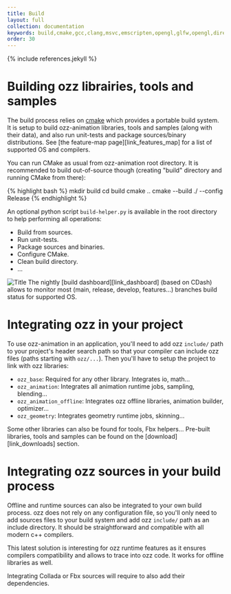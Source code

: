 ```yaml
---
title: Build
layout: full
collection: documentation
keywords: build,cmake,gcc,clang,msvc,emscripten,opengl,glfw,opengl,directx,unit-tests,package
order: 30
---
```


{% include references.jekyll %}

Building ozz librairies, tools and samples
==========================================

The build process relies on [cmake](http://www.cmake.org) which provides a portable build system. It is setup to build ozz-animation libraries, tools and samples (along with their data), and also run unit-tests and package sources/binary distributions. See [the feature-map page][link_features_map] for a list of supported OS and compilers.

You can run CMake as usual from ozz-animation root directory. It is recommended to build out-of-source though (creating "build" directory and running CMake from there):

{% highlight bash %}
mkdir build
cd build
cmake ..
cmake --build ./ --config Release
{% endhighlight %}

An optional python script `build-helper.py` is available in the root directory to help performing all operations:

- Build from sources.
- Run unit-tests.
- Package sources and binaries.
- Configure CMake.
- Clean build directory.
- ...

![](http://my.cdash.org/images/cdash.gif "Title") The nightly [build dashboard][link_dashboard] (based on CDash) allows to monitor most (main, release, develop, features...) branches build status for supported OS.

Integrating ozz in your project
===============================

To use ozz-animation in an application, you'll need to add ozz `include/` path to your project's header search path so that your compiler can include ozz files (paths starting with `ozz/...`).
Then you'll have to setup the project to link with ozz libraries:

- `ozz_base`: Required for any other library. Integrates io, math...
- `ozz_animation`: Integrates all animation runtime jobs, sampling, blending...
- `ozz_animation_offline`: Integrates ozz offline libraries, animation builder, optimizer...
- `ozz_geometry`: Integrates geometry runtime jobs, skinning...

Some other libraries can also be found for tools, Fbx helpers... Pre-built libraries, tools and samples can be found on the [download][link_downloads] section.

Integrating ozz sources in your build process
=============================================

Offline and runtime sources can also be integrated to your own build process. ozz does not rely on any configuration file, so you'll only need to add sources files to your build system and add ozz `include/` path as an include directory. It should be straightforward and compatible with all modern c++ compilers.

This latest solution is interesting for ozz runtime features as it ensures compilers compatibility and allows to trace into ozz code. It works for offline libraries as well.

Integrating Collada or Fbx sources will require to also add their dependencies.
